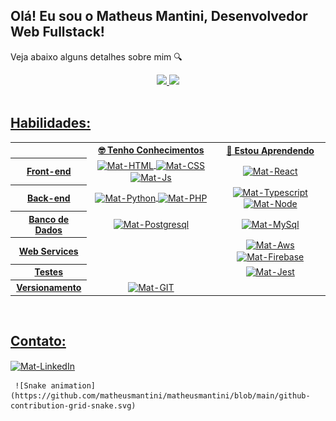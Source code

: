 <h2>Olá! Eu sou o Matheus Mantini, Desenvolvedor Web Fullstack!</h2>
<p>Veja abaixo alguns detalhes sobre mim 🔍</p>

<div align="center">
  <a href="https://github.com/matheusmantini">
  <img height="180em" src="https://github-readme-stats.vercel.app/api?username=matheusmantini&show_icons=true&theme=dark&include_all_commits=true&count_private=true"/>
  <img height="180em" src="https://github-readme-stats.vercel.app/api/top-langs/?username=matheusmantini&layout=compact&langs_count=7&theme=dark"/>
</div>
  
  
  <div style="display: inline_block;"><br>
    <h2>Habilidades: </h2>
    <table align="center">
  <tr>
    <td></td>
    <th scope="col">🤓 Tenho Conhecimentos</th>
    <th scope="col">🧐 Estou Aprendendo</th>
  </tr>
  <tr align="center">
    <th scope="row">Front-end</th>
    <td align="center">
      <img align="center" alt="Mat-HTML" title="HTML5" src="https://www.vectorlogo.zone/logos/w3_html5/w3_html5-icon.svg"/>
      <img align="center" alt="Mat-CSS" title="CSS" src="https://www.vectorlogo.zone/logos/w3_css/w3_css-icon.svg"/>
      <img align="center" alt="Mat-Js" title="JAVASCRIPT" width= 62; src="https://upload.vectorlogo.zone/logos/javascript/images/239ec8a4-163e-4792-83b6-3f6d96911757.svg"/>
    </td>
    <td align="center">
      <img align="center" alt="Mat-React" title="REACT" src="https://www.vectorlogo.zone/logos/reactjs/reactjs-icon.svg"/>
    </td>
  </tr>
  <tr>
    <th scope="row">Back-end</th>
    <td align="center">
      <img align="center" alt="Mat-Python" title="PYTHON" src="https://www.vectorlogo.zone/logos/python/python-icon.svg"/>
      <img align="center" alt="Mat-PHP" title="PHP" src="https://www.vectorlogo.zone/logos/php/php-icon.svg"/>
    </td>
    <td align="center">
      <img align="center" alt="Mat-Typescript" title="TYPESCRIPT" src="https://www.vectorlogo.zone/logos/typescriptlang/typescriptlang-icon.svg"/>
      <img align="center" alt="Mat-Node" title="NODE JS" src="https://www.vectorlogo.zone/logos/nodejs/nodejs-icon.svg"/>      
    </td>
  </tr>
  <tr>
    <th scope="row">Banco de Dados</th>
    <td align="center">      
      <img align="center" alt="Mat-Postgresql" title="POSTGRESQL" src="https://www.vectorlogo.zone/logos/postgresql/postgresql-icon.svg"/>    
    </td>
    <td align="center">
      <img align="center" alt="Mat-MySql" title="MYSQL" src="https://www.vectorlogo.zone/logos/mysql/mysql-icon.svg"/>
    </td>
  </tr>
  <tr>
    <th scope="row">Web Services</th>
    <td align="center">
    </td>
    <td align="center">
      <img align="center" alt="Mat-Aws" title="AWS" src="https://www.vectorlogo.zone/logos/amazon_aws/amazon_aws-icon.svg"/>
      <img align="center" alt="Mat-Firebase" title="FIREBASE" src="https://www.vectorlogo.zone/logos/firebase/firebase-icon.svg"/>
    </td>
  </tr>
  <tr>
    <th scope="row">Testes</th>
    <td align="center">    
    </td>
    <td align="center">    
      <img align="center" alt="Mat-Jest" title="JEST" src="https://www.vectorlogo.zone/logos/jestjsio/jestjsio-icon.svg"/>
    </td>
  </tr>
  <tr>
    <th scope="row">Versionamento</th>
    <td align="center">
      <img align="center" alt="Mat-GIT" title="GIT" src="https://www.vectorlogo.zone/logos/git-scm/git-scm-icon.svg"/>
    </td>
    <td align="center">
    </td>
  </tr>
</table>
  </div>
  
  <div style="display: inline_block;"><br>
    <h2>Contato: </h2>
    <a target="_blank" href="https://www.linkedin.com/in/matheusmantini/">
    <img align="center" alt="Mat-LinkedIn" title="LinkedIn" src="https://www.vectorlogo.zone/logos/linkedin/linkedin-ar21.svg" />
    </a>
  </div>
  
     ![Snake animation](https://github.com/matheusmantini/matheusmantini/blob/main/github-contribution-grid-snake.svg)
 
